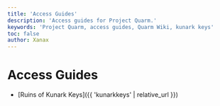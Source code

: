 ```yaml
---
title: 'Access Guides'
description: 'Access guides for Project Quarm.'
keywords: 'Project Quarm, access guides, Quarm Wiki, kunark keys'
toc: false
author: Xanax
---
```


# Access Guides

- [Ruins of Kunark Keys]({{ 'kunarkkeys' | relative_url }})